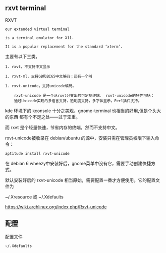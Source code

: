 
## rxvt terminal

RXVT 

    our extended virtual terminal

    is a terminal emulator for X11. 

    It is a popular replacement for the standard ‘xterm’.


主要有以下三类，

    1. rxvt，不支持中文显示

    1. rxvt-ml，支持GB和BIG5中文编码；还有一个叫 

    1. rxvt-unicode，支持unicode编码。

        rxvt-unicode 是一个从rxvt分支出的可定制终端。 rxvt-unicode的特性包括：
        通过Unicode实现的多语言支持，透明度支持，多字体显示，Perl插件支持。


kde 环境下的 kconsole 十分之美观，gnome-terminal 也相当的好用,但是个头大的东西
都有个不足之处——过于笨重。

而 rxvt 是个轻量快速，节省内存的终端，然而不支持中文。

rxvt-unicode被收录在 debian/ubuntu 的源中，安装只需在管理员权限下输入命令：

    aptitude install rxvt-unicode

在 debian 6 wheezy中安装好后，gnome菜单中没有它，需要手动创建快捷方式。

默认安装好后的 rxvt-unicode 相当原始，需要配置一番才方便使用。它的配置文件为

~/.Xresource 或 ~/.Xdefaults

https://wiki.archlinux.org/index.php/Rxvt-unicode




## 配置

配置文件
    
    ~/.Xdefaults
